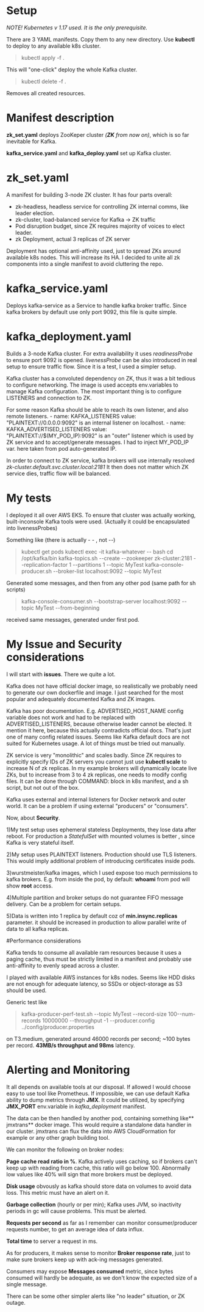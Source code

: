 # Setup

*NOTE! Kubernetes v 1.17 used. It is the only prerequisite.*

There are 3 YAML manifests. Copy them to any new directory. Use **kubectl** to deploy to any available k8s cluster.

>kubectl apply -f .

This will "one-click" deploy the whole Kafka cluster.

>kubectl delete -f .

Removes all created resources.

# Manifest description

**zk_set.yaml** deploys ZooKeper cluster *(**ZK** from now on)*, which is so far inevitable for Kafka.

**kafka_service.yaml** and **kafka_deploy.yaml** set up Kafka cluster.

# zk_set.yaml

A manifest for building 3-node ZK cluster. 
It has four parts overall:
- zk-headless, headless service for controlling ZK internal comms, like leader election.
- zk-cluster, load-balanced service for Kafka -> ZK traffic
- Pod disruption budget, since ZK requires majority of voices to elect leader.
- zk Deployment, actual 3 replicas of ZK server

Deployment has optional anti-affinity used, just to spread ZKs around available k8s nodes. This will increase its HA.
I decided to unite all zk components into a single manifest to avoid cluttering the repo.

# kafka_service.yaml

Deploys kafka-service as a Service to handle kafka broker traffic. Since kafka brokers by default use only port 9092, this file is quite simple.

# kafka_deployment.yaml

Builds a 3-node Kafka cluster. For extra availability it uses *readinessProbe* to ensure port 9092 is opened. *livenessProbe* can be also introduced in real setup to ensure traffic flow. Since it is a test, I used a simpler setup.

Kafka cluster has a convoluted dependency on ZK, thus it was a bit tedious to configure networking. The image is used accepts env.variables to manage Kafka configuration.
The most important thing is to configure LISTENERS and connection to ZK.

For some reason Kafka should be able to reach its own listener, and also remote listeners.
        - name: KAFKA_LISTENERS
          value: "PLAINTEXT://0.0.0.0:9092"
is an internal listener on localhost.
        - name: KAFKA_ADVERTISED_LISTENERS
          value: "PLAINTEXT://$(MY_POD_IP):9092"
is an "outer" listener which is used by ZK service and to accept/generate messages.
I had to inject MY_POD_IP var. here taken from pod auto-generated IP.

In order to connect to ZK service, kafka brokers will use internally resolved 
*zk-cluster.default.svc.cluster.local:2181*
It then does not matter which ZK service dies, traffic flow will be balanced.

# My tests

I deployed it all over AWS EKS. To ensure that cluster was actually working, built-inconsole Kafka tools were used. (Actually it could be encapsulated into livenessProbes)

Something like (there is actually - - , not --)

>kubectl get pods
>kubectl exec -it kafka-whatever -- bash
>cd /opt/kafka/bin
>kafka-topics.sh --create --zookeeper zk-cluster:2181 --replication-factor 1 --partitions 1 --topic MyTest
>kafka-console-producer.sh --broker-list localhost:9092 --topic MyTest

Generated some messages, and then from any other pod (same path for sh scripts)

>kafka-console-consumer.sh --bootstrap-server localhost:9092 --topic MyTest --from-beginning

 received same messages, generated under first pod.
 
 # My Issue and Security considerations
 
 I will start with **issues**. There we quite a lot.
 
Kafka does not have official docker image, so realistically we probably need to generate our own dockerfile and image. I just searched for the most popular and adequately documented Kafka and ZK images.

Kafka has poor documentation. E.g. ADVERTISED_HOST_NAME config variable does not work and had to be replaced with ADVERTISED_LISTENERS, because otherwise leader cannot be elected. It mention it here, because this actually contradicts official docs. That's just one of many config related issues. Seems like Kafka default docs are not suited for Kubernetes usage. A lot of things must be tried out manually.

ZK service is very "monolithic" and scales badly. Since ZK requires to explicitly specify IDs of ZK servers you cannot just use **kubectl scale** to increase N of zk replicas.
In my example brokers will dynamically locate live ZKs, but to increase from 3 to 4 zk replicas, one needs to modify config files. It can be done through COMMAND: block in k8s manifest, and a sh script, but not out of the box.

Kafka uses external and internal listeners for Docker network and outer world. It can be a problem if using external "producers" or "consumers".

Now, about **Security**.

1)My test setup uses ephemeral stateless Deployments, they lose data after reboot.  For production a *StatefulSet*   with mounted volumes is better , since Kafka is very stateful itself.

2)My setup uses PLAINTEXT listeners. Production should use TLS listeners. This would imply additional problem of introducing certificates inside pods.

3)wurstmeister/kafka images, which I used expose too much permissions to kafka brokers. E.g. from inside the pod, by default: **whoami** from pod will show **root** access.

4)Multiple partition and broker setups do not guarantee FIFO message delivery. Can be a problem for certain setups.

5)Data is written into 1 replica by default coz of **min.insync.replicas** parameter. it should be increased in production to allow parallel write of data to all kafka replicas.

#Performance considerations

Kafka tends to consume all available ram resources because it uses a paging cache, thus must be strictly limited in a manifest and probably use anti-affinity to evenly spead across a cluster.

I played with available AWS instances for k8s nodes. Seems like HDD disks are not enough for adequate latency, so SSDs or object-storage as S3 should be used.

Generic test like
>kafka-producer-perf-test.sh --topic MyTest --record-size 100--num-records 10000000  --throughput -1 --producer.config ../config/producer.properties

on T3.medium, generated around 46000 records per second; ~100 bytes per record. **43MB/s throughput and 98ms** latency.



# Alerting and Monitoring

It all depends on available tools at our disposal. If allowed I would choose easy to use tool like Prometheus. 
If impossible, we can use default Kafka ability to dump metrics through **JMX**.
It could be utilized, by specifying **JMX_PORT** env.variable in *kafka_deployment* manifest.

The data can be then handled by another pod, containing something like** jmxtrans** docker image. This would require a standalone data handler in our cluster. jmxtrans can flux the data into AWS CloudFormation for example or any other graph building tool.

We can monitor the following on broker nodes:

**Page cache read ratio in %**. Kafka actively uses caching, so if brokers can't keep up with reading from cache, this ratio will go below 100. Abnormally low values like 40% will  sign that more brokers must be deployed.

**Disk usage** obvously as kafka should store data on volumes to avoid data loss. This metric must have an alert on it.

**Garbage collection** (hourly or per min); Kafka uses JVM, so inactivity periods in gc will cause problems. This must be alerted.

**Requests per second** as far as I remember can monitor consumer/producer requests number, to get an average idea of data influx.

**Total time** to server a request in ms.

As for producers, it makes sense to monitor **Broker response rate**, just to make sure brokers keep up with ack-ing messages generated.

Consumers may expose **Messages consumed** metric, since bytes consumed will hardly be adequate, as we don't know the expected size of a single message.

There can be some other simpler alerts like "no leader" situation, or ZK outage.








